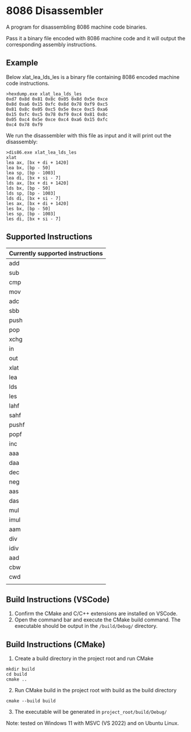 # 8086 Disassembler

A program for disassembling 8086 machine code binaries.

Pass it a binary file encoded with 8086 machine code and it will output the corresponding assembly instructions.

## Example
Below xlat_lea_lds_les is a binary file containing 8086 encoded machine code instructions.
```
>hexdump.exe xlat_lea_lds_les
0xd7 0x8d 0x81 0x8c 0x05 0x8d 0x5e 0xce 
0x8d 0xa6 0x15 0xfc 0x8d 0x78 0xf9 0xc5
0x81 0x8c 0x05 0xc5 0x5e 0xce 0xc5 0xa6
0x15 0xfc 0xc5 0x78 0xf9 0xc4 0x81 0x8c
0x05 0xc4 0x5e 0xce 0xc4 0xa6 0x15 0xfc
0xc4 0x78 0xf9
```

We run the disassembler with this file as input and it will print out the disassembly:
```
>dis86.exe xlat_lea_lds_les
xlat 
lea ax, [bx + di + 1420]
lea bx, [bp - 50]
lea sp, [bp - 1003]
lea di, [bx + si - 7]
lds ax, [bx + di + 1420]
lds bx, [bp - 50]
lds sp, [bp - 1003]
lds di, [bx + si - 7]
les ax, [bx + di + 1420]
les bx, [bp - 50]
les sp, [bp - 1003]
les di, [bx + si - 7]
```

## Supported Instructions

| Currently supported instructions |
| -------------------------------- |
|         add                      |
|         sub                      |
|         cmp                      |
|         mov                      |
|         adc                      |
|         sbb                      |
|         push                     |
|         pop                      |
|         xchg                     |
|         in                       |
|         out                      |
|         xlat                     |
|         lea                      |
|         lds                      |
|         les                      |
|         lahf                     |
|         sahf                     |
|         pushf                    |
|         popf                     |
|         inc                      |
|         aaa                      |
|         daa                      |
|         dec                      |
|         neg                      |
|         aas                      |
|         das                      |
|         mul                      |
|         imul                     |
|         aam                      |
|         div                      |
|         idiv                     |
|         aad                      |
|         cbw                      |
|         cwd                      |
|                                  |


## Build Instructions (VSCode)

1. Confirm the CMake and C/C++ extensions are installed on VSCode.
2. Open the command bar and execute the CMake build command. The executable should be output in the `/build/Debug/` directory.

## Build Instructions (CMake)

1. Create a build directory in the project root and run CMake
```
mkdir build
cd build
cmake ..
```
2. Run CMake build in the project root with build as the build directory
```
cmake --build build
```
3. The executable will be generated in `project_root/build/Debug/`

Note: tested on Windows 11 with MSVC (VS 2022) and on Ubuntu Linux.